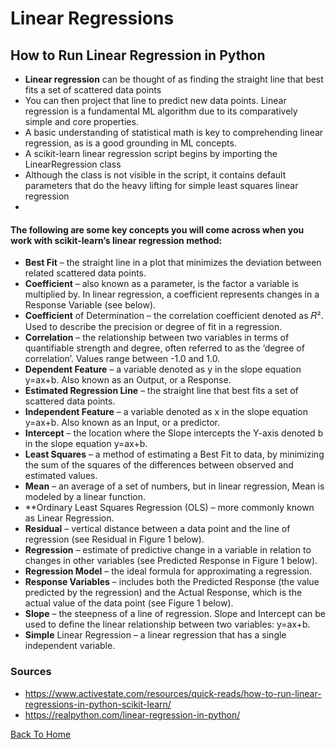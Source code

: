 # Linear Regressions

## How to Run Linear Regression in Python

- **Linear regression** can be thought of as finding the straight line that best fits a set of scattered data points
- You can then project that line to predict new data points. Linear regression is a fundamental ML algorithm due to its comparatively simple and core properties.
- A basic understanding of statistical math is key to comprehending linear regression, as is a good grounding in ML concepts.
- A scikit-learn linear regression script begins by importing the LinearRegression class
- Although the class is not visible in the script, it contains default parameters that do the heavy lifting for simple least squares linear regression
- 
#### The following are some key concepts you will come across when you work with scikit-learn’s linear regression method:

- **Best Fit** – the straight line in a plot that minimizes the deviation between related scattered data points.
- **Coefficient** – also known as a parameter, is the factor a variable is multiplied by. In linear regression, a coefficient represents changes in a Response Variable (see below).
- **Coefficient** of Determination – the correlation coefficient denoted as 𝑅². Used to describe the precision or degree of fit in a regression. 
- **Correlation** – the relationship between two variables in terms of quantifiable strength and degree, often referred to as the ‘degree of correlation’.  Values range between -1.0 and 1.0. 
- **Dependent Feature** – a variable denoted as y in the slope equation y=ax+b. Also known as an Output, or a Response. 
- **Estimated Regression Line** – the straight line that best fits a set of scattered data points.
- **Independent Feature** – a variable denoted as x in the slope equation y=ax+b. Also known as an Input, or a predictor. 
- **Intercept** – the location where the Slope intercepts the Y-axis denoted b in the slope equation y=ax+b. 
- **Least Squares** – a method of estimating a Best Fit to data, by minimizing the sum of the squares of the differences between observed and estimated values.
- **Mean** – an average of a set of numbers, but in linear regression, Mean is modeled by a linear function.
- **Ordinary Least Squares Regression (OLS) – more commonly known as Linear Regression. 
- **Residual** – vertical distance between a data point and the line of regression (see Residual in Figure 1 below).
- **Regression** – estimate of predictive change in a variable in relation to changes in other variables (see Predicted Response in Figure 1 below).
- **Regression Model** – the ideal formula for approximating a regression.
- **Response Variables** – includes both the Predicted Response (the value predicted by the regression) and the Actual Response, which is the actual value of the data point (see Figure 1 below).
- **Slope** – the steepness of a line of regression. Slope and Intercept can be used to define the linear relationship between two variables: y=ax+b.
- **Simple** Linear Regression – a linear regression that has a single independent variable.
### Sources

- <https://www.activestate.com/resources/quick-reads/how-to-run-linear-regressions-in-python-scikit-learn/>
- <https://realpython.com/linear-regression-in-python/>

[Back To Home](../README.md)